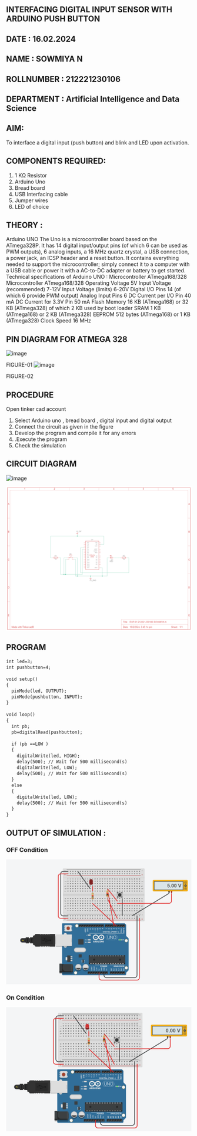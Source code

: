 ## INTERFACING DIGITAL INPUT SENSOR WITH ARDUINO PUSH BUTTON
## DATE : 16.02.2024
## NAME : SOWMIYA N																		             
## ROLLNUMBER : 212221230106
## DEPARTMENT : Artificial Intelligence and Data Science


## AIM:
To interface a digital input (push button) and blink and LED upon activation.
## COMPONENTS REQUIRED:
1.	1 KΩ Resistor 
2.	Arduino Uno 
3.	Bread board 
4.	USB Interfacing cable 
5.	Jumper wires 
6.	LED of choice 
## THEORY :
Arduino UNO
 	  The Uno is a microcontroller board based on the ATmega328P. It has 14 digital input/output pins (of which 6 can be used as PWM outputs), 6 analog inputs, a 16 MHz quartz crystal, a USB connection, a power jack, an ICSP header and a reset button. It contains everything needed to support the microcontroller; simply connect it to a computer with a USB cable or power it with a AC-to-DC adapter or battery to get started.
	Technical specifications of Arduino UNO :
Microcontroller	ATmega168/328
Microcontroller	ATmega168/328
Operating Voltage	5V
Input Voltage (recommended)	7-12V
Input Voltage (limits)	6-20V
Digital I/O Pins	14 (of which 6 provide PWM output)
Analog Input Pins	6
DC Current per I/O Pin	40 mA
DC Current for 3.3V Pin	50 mA
Flash Memory	16 KB (ATmega168) or 32 KB (ATmega328) of which 2 KB used by boot loader
SRAM	1 KB (ATmega168) or 2 KB (ATmega328)
EEPROM	512 bytes (ATmega168) or 1 KB (ATmega328)
Clock Speed	16 MHz
## PIN DIAGRAM FOR ATMEGA 328
 
![image](https://user-images.githubusercontent.com/36288975/163530394-115baee4-7ed1-49fe-9cce-d7b625e11e85.png)

FIGURE-01
![image](https://user-images.githubusercontent.com/36288975/163530431-4d390e98-0942-42d8-95b8-f57d348e6ad8.png)

FIGURE-02
## PROCEDURE 
 Open tinker cad account 
1.	Select Arduino uno , bread board , digital input and digital output 
2.	Connect the circuit as given in the figure 
3.	Develop the program and compile it for any errors 
4.	 .Execute the program 
5.	Check the simulation 



## CIRCUIT DIAGRAM 


![image](https://user-images.githubusercontent.com/36288975/163530437-87a0afbd-b3c9-44ad-b907-5de63486fb9d.png)


![op](./ROB2.png)

## PROGRAM 
 
 
```
int led=3;
int pushbutton=4;

void setup()
{
  pinMode(led, OUTPUT);
  pinMode(pushbutton, INPUT);
}

void loop()
{
  int pb;
  pb=digitalRead(pushbutton);
  
  if (pb ==LOW )
  {
    digitalWrite(led, HIGH);
    delay(500); // Wait for 500 millisecond(s)
   	digitalWrite(led, LOW);
  	delay(500); // Wait for 500 millisecond(s)
  }
  else
  {
    digitalWrite(led, LOW);
  	delay(500); // Wait for 500 millisecond(s)
  }
}
```








 
 
 



## OUTPUT OF SIMULATION :

### OFF Condition
![op](./ROB3.png)
### On Condition
![op](./ROB4.png)

